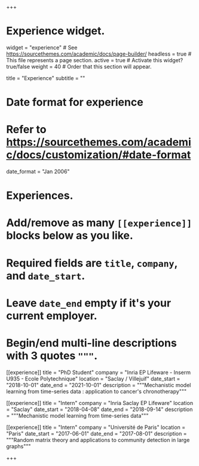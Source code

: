 +++
# Experience widget.
widget = "experience"  # See https://sourcethemes.com/academic/docs/page-builder/
headless = true  # This file represents a page section.
active = true  # Activate this widget? true/false
weight = 40  # Order that this section will appear.

title = "Experience"
subtitle = ""

# Date format for experience
#   Refer to https://sourcethemes.com/academic/docs/customization/#date-format
date_format = "Jan 2006"

# Experiences.
#   Add/remove as many `[[experience]]` blocks below as you like.
#   Required fields are `title`, `company`, and `date_start`.
#   Leave `date_end` empty if it's your current employer.
#   Begin/end multi-line descriptions with 3 quotes `"""`.
[[experience]]
  title = "PhD Student"
  company = "Inria EP Lifeware - Inserm U935 - Ecole Polytechnique"
  location = "Saclay / Villejuif"
  date_start = "2018-10-01"
  date_end = "2021-10-01"
  description = """Mechanistic model learning from time-series data : application to cancer's chronotherapy"""

[[experience]]
  title = "Intern"
  company = "Inria Saclay EP Lifeware"
  location = "Saclay"
  date_start = "2018-04-08"
  date_end = "2018-09-14"
  description = """Mechanistic model learning from time-series data"""

[[experience]]
  title = "Intern"
  company = "Université de Paris"
  location = "Paris"
  date_start = "2017-06-01"
  date_end = "2017-08-01"
  description = """Random matrix theory and applications to community detection in large graphs"""


+++
